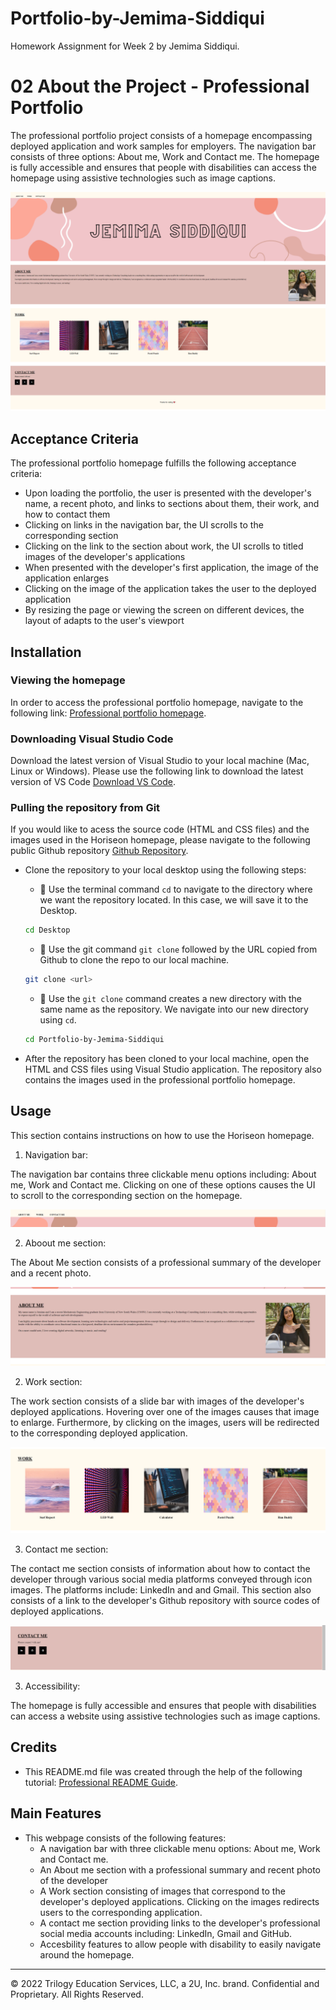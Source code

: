 # Portfolio-by-Jemima-Siddiqui

Homework Assignment for Week 2 by Jemima Siddiqui. 

# 02 About the Project - Professional Portfolio

The professional portfolio project consists of a homepage encompassing deployed application and work samples for employers. The navigation bar  consists of three options: About me, Work and Contact me. The homepage is fully accessible and ensures that people with disabilities can access the homepage using assistive technologies such as image captions. 

![Professional portfolio homepage.](./assets/images/homepage-screenshot.png)

## Acceptance Criteria

The professional portfolio homepage fulfills the following acceptance criteria: 

* Upon loading the portfolio, the user is presented with the developer's name, a recent photo, and links to sections about them, their work, and how to contact them 
* Clicking on links in the navigation bar, the UI scrolls to the corresponding section
* Clicking on the link to the section about work, the UI scrolls to titled images of the developer's applications 
* When presented with the developer's first application, the image of the application enlarges
* Clicking on the image of the application takes the user to the deployed application 
* By resizing the page or viewing the screen on different devices, the layout of adapts to the user's viewport 

## Installation

### Viewing the homepage 

In order to access the professional portfolio homepage, navigate to the following link: 
 [Professional portfolio homepage](https://jemimasiddiqui.github.io/Portfolio-by-Jemima-Siddiqui/). 

### Downloading Visual Studio Code 

 Download the latest version of Visual Studio to your local machine (Mac, Linux or Windows). Please use the following link to download the latest version of VS Code [Download VS Code](https://code.visualstudio.com/download). 

### Pulling the repository from Git 

If you would like to acess the source code (HTML and CSS files) and the images used in the Horiseon homepage, please navigate to the following public Github repository [Github Repository](https://github.com/JemimaSiddiqui/Portfolio-by-Jemima-Siddiqui.git). 

* Clone the repository to your local desktop using the following steps:

  * 🔑 Use the terminal command `cd` to navigate to the directory where we want the repository located. In this case, we will save it to the Desktop. 

  ```bash
  cd Desktop
  ```

  * 🔑 Use the git command `git clone` followed by the URL copied from Github to clone the repo to our local machine.

  ```bash
  git clone <url>
  ```

  * 🔑 Use the `git clone` command creates a new directory with the same name as the repository. We navigate into our new directory using `cd`.

  ```bash
  cd Portfolio-by-Jemima-Siddiqui
  ```
* After the repository has been cloned to your local machine, open the HTML and CSS files using Visual Studio application. The repository also contains the images used in the professional portfolio homepage. 

## Usage 

This section contains instructions on how to use the Horiseon homepage. 

1. Navigation bar: 

The navigation bar contains three clickable menu options including: About me, Work and Contact me. Clicking on one of these options causes the UI to scroll to the corresponding section on the homepage.  

![Navigation bar image](./assets/images/navbar-screenshot.png)

2. Aboout me section: 

The About Me section consists of a professional summary of the developer and a recent photo. 

![About me section](./assets/images/aboutme-screenshot.png)

2. Work section: 

The work section consists of a slide bar with images of the developer's deployed applications. Hovering over one of the images causes that image to enlarge. Furthermore, by clicking on the images, users will be redirected to the corresponding deployed application. 

![Work section](./assets/images/work-screenshot.png)

3. Contact me section: 

The contact me section consists of information about how to contact the developer through various social media platforms conveyed through icon images. The platforms include: LinkedIn and and Gmail. This section also consists of a link to the developer's Github repository with source codes of deployed applications. 

![Contact me section](./assets/images/contactme-screenshot.png)

3. Accessibility: 

The homepage is fully accessible and ensures that people with disabilities can access a website using assistive technologies such as image captions. 

## Credits

* This README.md file was created through the help of the following tutorial: [Professional README Guide](https://coding-boot-camp.github.io/full-stack/github/professional-readme-guide).

## Main Features

* This webpage consists of the following features: 
  * A navigation bar with three clickable menu options: About me, Work and Contact me.
  * An About me section with a professional summary and recent photo of the developer 
  * A Work section consisting of images that correspond to the developer's deployed applications. Clicking on the images redirects users to the corresponding application. 
  * A contact me section providing links to the developer's professional social media accounts including: LinkedIn, Gmail and GitHub. 
  * Accesbility features to allow people with disability to easily navigate around the homepage. 

---
© 2022 Trilogy Education Services, LLC, a 2U, Inc. brand. Confidential and Proprietary. All Rights Reserved.

